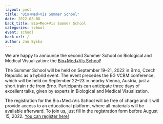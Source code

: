 ```yaml
---
layout: post
title: "Bio+Med+Vis Summer School"
date: 2022-08-08
back_title: Bio+Med+Vis Summer School
categories: school
event: school
back_url: /
author: Jan Byška
---
```


We are happy to announce the second Summer School on Biological and Medical Visualization: the [Bio+Med+Vis School](https://biomedvis.github.io/2022/)! 

The Summer School will be held on September 19–21, 2022 in Brno, Czech Republic as a hybrid event. The event precedes the EG VCBM conference, which will be held on September 22–23 in nearby Vienna, Austria, just a short train ride from Brno. Participants can anticipate three days of excellent talks, given by experts in Biological and Medical Visualization.

The registration for the Bio+Med+Vis School will be free of charge and it will provide access to an educational platform, where all materials will be available afterward. To join us, just fill in the registration form before August 15, 2022.
[You can register here!](https://skjemaker.app.uib.no/view.php?id=13063619)
